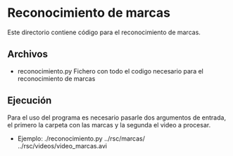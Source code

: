 # Reconocimiento de marcas

Este directorio contiene código para el reconocimiento de marcas.

## Archivos

- reconocimiento.py    Fichero con todo el codigo necesario para el reconocimiento de marcas

## Ejecución
Para el uso del programa es necesario pasarle dos argumentos de entrada, el primero la carpeta con las marcas 
y la segunda el video a procesar.

- Ejemplo: ./reconocimiento.py ../rsc/marcas/ ../rsc/videos/video_marcas.avi